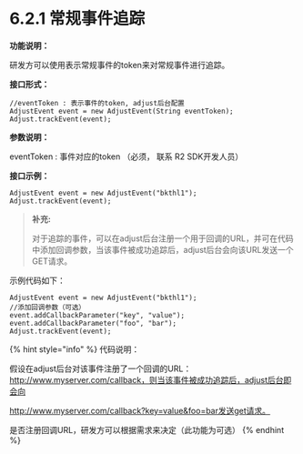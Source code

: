 # 6.2.1 常规事件追踪

**功能说明：**

研发方可以使用表示常规事件的token来对常规事件进行追踪。

**接口形式：**

```text
//eventToken : 表示事件的token, adjust后台配置
AdjustEvent event = new AdjustEvent(String eventToken);
Adjust.trackEvent(event);
```

**参数说明：**

eventToken  : 事件对应的token （必须， 联系 R2 SDK开发人员）

**接口示例：**

```text
AdjustEvent event = new AdjustEvent("bkthl1");
Adjust.trackEvent(event);
```

> **补充:**
>
> 对于追踪的事件，可以在adjust后台注册一个用于回调的URL，并可在代码中添加回调参数，当该事件被成功追踪后，adjust后台会向该URL发送一个GET请求。

示例代码如下：

```text
AdjustEvent event = new AdjustEvent("bkthl1");
//添加回调参数（可选）
event.addCallbackParameter("key", "value");
event.addCallbackParameter("foo", "bar");
Adjust.trackEvent(event);
```

{% hint style="info" %}
代码说明：

假设在adjust后台对该事件注册了一个回调的URL：http://www.myserver.com/callback，则当该事件被成功追踪后，adjust后台即会向

http://www.myserver.com/callback?key=value&foo=bar发送get请求。

是否注册回调URL，研发方可以根据需求来决定（此功能为可选）
{% endhint %}


